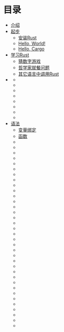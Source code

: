# 目录

* [介绍](chp1/Introduction.md)
* [起步](chp2/Getting_Started.md)
    * [安装Rust](chp2/Installing_Rust.md)
    * [Hello, World!](chp2/Hello_World.md)
    * [Hello, Cargo](chp2/Hello_Cargo.md)
* [学习Rust](chp3/Learn_Rust.md)
    * [猜数字游戏](chp3/Guessing_Game.md)
    * [哲学家就餐问题](chp3/Dining_Philosophers.md)
    * [其它语言中调用Rust](chp3/Rust_Inside_Other_Languages.md)
* [](chp4/)
    * [](chp4/)
    * [](chp4/)
    * [](chp4/)
    * [](chp4/)
    * [](chp4/)
    * [](chp4/)
    * [](chp4/)
    * [](chp4/)
* [语法](chp5/title.md)
    * [变量绑定](chp5/1.md)
    * [函数](chp5/2.md)
    * [](chp5/3.md)
    * [](chp5/4.md)
    * [](chp5/5.md)
    * [](chp5/6.md)
    * [](chp5/7.md)
    * [](chp5/8.md)
    * [](chp5/9.md)
    * [](chp5/10.md)
    * [](chp5/11.md)
    * [](chp5/12.md)
    * [](chp5/13.md)
    * [](chp5/14.md)
    * [](chp5/15.md)
    * [](chp5/16.md)
    * [](chp5/17.md)
    * [](chp5/)
    * [](chp5/)
    * [](chp5/)
    * [](chp5/)
    * [](chp5/)
    * [](chp5/)
    * [](chp5/)
    * [](chp5/)
    * [](chp5/)
    * [](chp5/)
    * [](chp5/)
    * [](chp5/)
    * [](chp5/)
    * [](chp5/)
    * [](chp5/)
    * [](chp5/)
    * [](chp5/)
    * [](chp5/)
    * [](chp5/)
    * [](chp5/)
